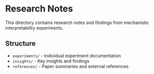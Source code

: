 # Research Notes

This directory contains research notes and findings from mechanistic interpretability experiments.

## Structure

- `experiments/` - Individual experiment documentation
- `insights/` - Key insights and findings
- `references/` - Paper summaries and external references